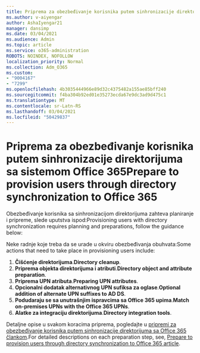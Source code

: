 ```yaml
---
title: Priprema za obezbeđivanje korisnika putem sinhronizacije direktorijuma sa sistemom Office 365
ms.author: v-aiyengar
author: AshaIyengar21
manager: dansimp
ms.date: 03/04/2021
ms.audience: Admin
ms.topic: article
ms.service: o365-administration
ROBOTS: NOINDEX, NOFOLLOW
localization_priority: Normal
ms.collection: Adm_O365
ms.custom:
- "9004167"
- "7299"
ms.openlocfilehash: 4b3035444966e89d32c4375482a155ae85bff240
ms.sourcegitcommit: f4ba304b92ed01e35273ecda67e9dc3ad9d475c1
ms.translationtype: MT
ms.contentlocale: sr-Latn-RS
ms.lasthandoff: 03/04/2021
ms.locfileid: "50429837"
---
```

# <a name="prepare-to-provision-users-through-directory-synchronization-to-office-365"></a><span data-ttu-id="87ddf-102">Priprema za obezbeđivanje korisnika putem sinhronizacije direktorijuma sa sistemom Office 365</span><span class="sxs-lookup"><span data-stu-id="87ddf-102">Prepare to provision users through directory synchronization to Office 365</span></span>

<span data-ttu-id="87ddf-103">Obezbeđivanje korisnika sa sinhronizacijom direktorijuma zahteva planiranje i pripreme, slede uputstva ispod:</span><span class="sxs-lookup"><span data-stu-id="87ddf-103">Provisioning users with directory synchronization requires planning and preparations, follow the guidance below:</span></span>

<span data-ttu-id="87ddf-104">Neke radnje koje treba da se urade u okviru obezbeđivanja obuhvata:</span><span class="sxs-lookup"><span data-stu-id="87ddf-104">Some actions that need to take place in provisioning users include:</span></span>
1. <span data-ttu-id="87ddf-105">**Čišćenje direktorijuma**.</span><span class="sxs-lookup"><span data-stu-id="87ddf-105">**Directory cleanup**.</span></span>
1. <span data-ttu-id="87ddf-106">**Priprema objekta direktorijuma i atributi**.</span><span class="sxs-lookup"><span data-stu-id="87ddf-106">**Directory object and attribute preparation**.</span></span>
1. <span data-ttu-id="87ddf-107">**Priprema UPN atributa**.</span><span class="sxs-lookup"><span data-stu-id="87ddf-107">**Preparing UPN attributes**.</span></span>
1. <span data-ttu-id="87ddf-108">**Opcionalni dodatak alternativnog UPN sufiksa za oglase**.</span><span class="sxs-lookup"><span data-stu-id="87ddf-108">**Optional addition of alternate UPN suffixes to AD DS**.</span></span>
1. <span data-ttu-id="87ddf-109">**Podudaraju se sa unutrašnjim ispravcima sa Office 365 upima**.</span><span class="sxs-lookup"><span data-stu-id="87ddf-109">**Match on-premises UPNs with the Office 365 UPNs**.</span></span>
1. <span data-ttu-id="87ddf-110">**Alatke za integraciju direktorijuma**.</span><span class="sxs-lookup"><span data-stu-id="87ddf-110">**Directory integration tools**.</span></span>

<span data-ttu-id="87ddf-111">Detaljne opise u svakom koracima priprema, pogledajte u [pripremi za obezbeđivanje korisnika putem sinhronizacije direktorijuma sa Office 365 člankom](https://aka.ms/office365assistantprovisionuserstooffice365).</span><span class="sxs-lookup"><span data-stu-id="87ddf-111">For detailed descriptions on each preparation step, see, [Prepare to provision users through directory synchronization to Office 365 article](https://aka.ms/office365assistantprovisionuserstooffice365).</span></span>